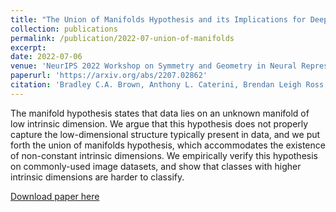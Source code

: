 ```yaml
---
title: "The Union of Manifolds Hypothesis and its Implications for Deep Generative Modelling"
collection: publications
permalink: /publication/2022-07-union-of-manifolds
excerpt: 
date: 2022-07-06
venue: 'NeurIPS 2022 Workshop on Symmetry and Geometry in Neural Representations'
paperurl: 'https://arxiv.org/abs/2207.02862'
citation: 'Bradley C.A. Brown, Anthony L. Caterini, Brendan Leigh Ross, Jesse C. Cresswell, and Gabriel Loaiza-Ganem. The Union of Manifolds Hypothesis and its Implications for Deep Generative Modelling. NeurIPS 2022 Workshop on Symmetry and Geometry in Neural Representations, 2022.'
---
```

The manifold hypothesis states that data lies on an unknown manifold of low intrinsic dimension. We argue that this hypothesis does not properly capture the low-dimensional structure typically present in data, and we put forth the union of manifolds hypothesis, which accommodates the existence of non-constant intrinsic dimensions. We empirically verify this hypothesis on commonly-used image datasets, and show that classes with higher intrinsic dimensions are harder to classify.

[Download paper here](https://arxiv.org/pdf/2207.02862.pdf)